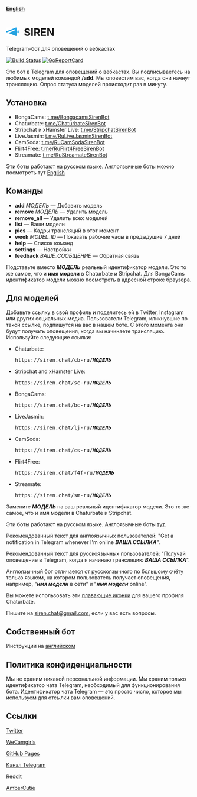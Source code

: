 __[English](README.md)__

<img src="docs/icons/siren-dia.svg" height="23">&ensp;SIREN
======================================================================
Telegram-бот для оповещений о вебкастах

[![Build Status](https://travis-ci.org/bcmk/siren.png)](https://travis-ci.org/bcmk/siren)
[![GoReportCard](http://goreportcard.com/badge/bcmk/siren)](http://goreportcard.com/report/bcmk/siren)

Это бот в Telegram для оповещений о вебкастах.
Вы подписываетесь на любимых моделей командой __/add__.
Мы оповестим вас, когда они начнут трансляцию.
Опрос статуса моделей происходит раз в минуту.

Установка
---------

* BongaCams: [t.me/BongacamsSirenBot](https://t.me/BongacamsSirenBot)
* Chaturbate: [t.me/ChaturbateSirenBot](https://t.me/ChaturbateSirenBot)
* Stripchat и xHamster Live: [t.me/StripchatSirenBot](https://t.me/StripchatSirenBot)
* LiveJasmin: [t.me/RuLiveJasminSirenBot](https://t.me/RuLiveJasminSirenBot)
* CamSoda: [t.me/RuCamSodaSirenBot](https://t.me/RuCamSodaSirenBot)
* Flirt4Free: [t.me/RuFlirt4FreeSirenBot](https://t.me/RuFlirt4FreeSirenBot)
* Streamate: [t.me/RuStreamateSirenBot](https://t.me/RuStreamateSirenBot)

Эти боты работают на русском языке. Англоязычные боты можно посмотреть тут [English](README.md)

Команды
-------

* __add__ _МОДЕЛЬ_ — Добавить модель
* __remove__ _МОДЕЛЬ_ — Удалить модель
* __remove_all__ — Удалить всех моделей
* __list__ — Ваши модели
* __pics__ — Кадры трансляций в этот момент
* __week__ _MODEL_ID_ — Показать рабочие часы в предыдущие 7 дней
* __help__ — Список команд
* __settings__ — Настройки
* __feedback__ _ВАШЕ_СООБЩЕНИЕ_ — Обратная связь

Подставьте вместо ___МОДЕЛЬ___ реальный идентификатор модели.
Это то же самое, что и __имя модели__ в Chaturbate и Stripchat.
Для BongaCams идентификатор модели можно посмотреть в адресной строке браузера.

Для моделей
-----------

Добавьте ссылку в свой профиль и поделитесь ей в Twitter, Instagram или других социальных медиа.
Пользователи Telegram, кликнувшие по такой ссылке, подпишутся на вас в нашем боте.
С этого момента они будут получать оповещения, когда вы начинаете трансляцию.
Используйте следующие ссылки:

* Chaturbate:  
  <pre>https://siren.chat/cb-ru/<b><i>МОДЕЛЬ</i></b></pre>
* Stripchat and xHamster Live:  
  <pre>https://siren.chat/sc-ru/<b><i>МОДЕЛЬ</i></b></pre>
* BongaCams:  
  <pre>https://siren.chat/bc-ru/<b><i>МОДЕЛЬ</i></b></pre>
* LiveJasmin:  
  <pre>https://siren.chat/lj-ru/<b><i>МОДЕЛЬ</i></b></pre>
* CamSoda:  
  <pre>https://siren.chat/cs-ru/<b><i>МОДЕЛЬ</i></b></pre>
* Flirt4Free:  
  <pre>https://siren.chat/f4f-ru/<b><i>МОДЕЛЬ</i></b></pre>
* Streamate:  
  <pre>https://siren.chat/sm-ru/<b><i>МОДЕЛЬ</i></b></pre>

Замените ___МОДЕЛЬ___ на ваш реальный идентификатор модели.
Это то же самое, что и имя модели в Chaturbate и Stripchat.

Эти боты работают на русском языке. Англоязычные боты [тут](README.md).

Рекомендованный текст для англоязычных пользователей: "Get a notification in Telegram whenever I'm online ___ВАША ССЫЛКА___".

Рекомендованный текст для русскоязычных пользователей: "Получай оповещение в Telegram, когда я начинаю трансляцию ___ВАША ССЫЛКА___".

Англоязычный бот отличается от русскоязычного по большому счёту только языком, на котором пользователь получает оповещения, например, "___имя модели___ в сети" и "___имя модели___ online".

Вы можете использовать эти [плавающие иконки](https://siren.chat/chic) для вашего профиля Chaturbate.

Пишите на siren.chat@gmail.com, если у вас есть вопросы.

Собственный бот
---------------

Инструкции на [английском](README.md)

Политика конфиденциальности
---------------------------

Мы не храним никакой персональной информации.
Мы храним только идентификатор чата Telegram, необходимый для функционирования бота.
Идентификатор чата Telegram — это просто число, которое мы используем для отсылки вам оповещений.

Ссылки
------

[Twitter](https://twitter.com/siren_tlg)

[WeCamgirls](https://www.wecamgirls.com/users/sirenbot)

[GitHub Pages](https://siren.chat/ru.html)

[Канал Telegram](https://t.me/siren_telegram_bot)

[Reddit](https://www.reddit.com/user/siren_tlg)

[AmberCutie](https://www.ambercutie.com/forums/members/siren.53143/)
